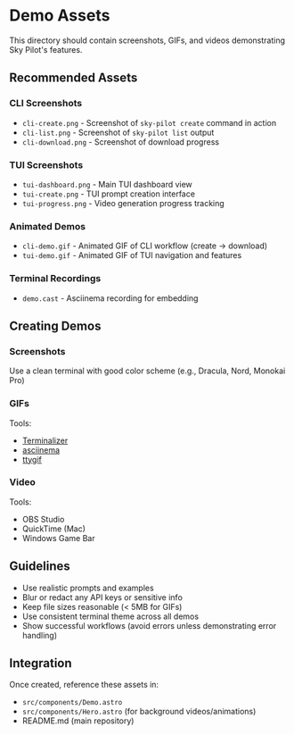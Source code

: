 # Demo Assets

This directory should contain screenshots, GIFs, and videos demonstrating Sky Pilot's features.

## Recommended Assets

### CLI Screenshots
- `cli-create.png` - Screenshot of `sky-pilot create` command in action
- `cli-list.png` - Screenshot of `sky-pilot list` output
- `cli-download.png` - Screenshot of download progress

### TUI Screenshots
- `tui-dashboard.png` - Main TUI dashboard view
- `tui-create.png` - TUI prompt creation interface
- `tui-progress.png` - Video generation progress tracking

### Animated Demos
- `cli-demo.gif` - Animated GIF of CLI workflow (create → download)
- `tui-demo.gif` - Animated GIF of TUI navigation and features

### Terminal Recordings
- `demo.cast` - Asciinema recording for embedding

## Creating Demos

### Screenshots
Use a clean terminal with good color scheme (e.g., Dracula, Nord, Monokai Pro)

### GIFs
Tools:
- [Terminalizer](https://github.com/faressoft/terminalizer)
- [asciinema](https://asciinema.org/)
- [ttygif](https://github.com/icholy/ttygif)

### Video
Tools:
- OBS Studio
- QuickTime (Mac)
- Windows Game Bar

## Guidelines

- Use realistic prompts and examples
- Blur or redact any API keys or sensitive info
- Keep file sizes reasonable (< 5MB for GIFs)
- Use consistent terminal theme across all demos
- Show successful workflows (avoid errors unless demonstrating error handling)

## Integration

Once created, reference these assets in:
- `src/components/Demo.astro`
- `src/components/Hero.astro` (for background videos/animations)
- README.md (main repository)

